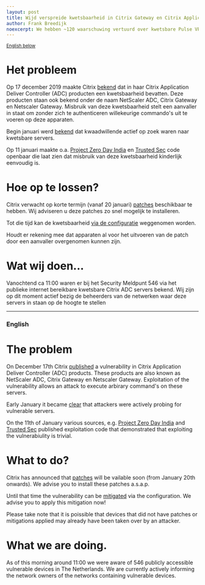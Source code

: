 ```yaml
---
layout: post
title: Wijd verspreide kwetsbaarheid in Citrix Gateway en Citrix Application Devilver Controller
author: Frank Breedijk
noexcerpt: We hebben ~120 waarschuwing vertuurd over kwetsbare Pulse VPN apparaten. Misbruik van Pulse VPN kwetsbaarheid is "zeer makkelijk" / We notified of ~120 vulnerable Puls VPN devices. Abusing the vulnerability is "very easy"
---
```

<small>[English below](#english)</small>

Het probleem
============

Op 17 december 2019 maakte Citrix [bekend](https://support.citrix.com/article/CTX267027) dat in haar Citrix Application Deliver Controller (ADC) producten een kwetsbaarheid bevatten. Deze producten staan ook bekend onder de naam NetScaler ADC, Citrix Gateway en Netscaler Gateway. Misbruik van deze kwetsbaarheid stelt een aanvaller in staat om zonder zich te authenticeren willekeurige commando's uit te voeren op deze apparaten. 

Begin januari werd [bekend](https://www.security.nl/posting/638551/Aanvallers+zoeken+actief+naar+kwetsbare+Citrix-servers) dat kwaadwillende actief op zoek waren naar kwetsbare servers. 

Op 11 januari maakte o.a. [Project Zero Day India](https://github.com/projectzeroindia/CVE-2019-19781) en [Trusted Sec](https://github.com/trustedsec/cve-2019-19781) code openbaar die laat zien dat misbruik van deze kwetsbaarheid kinderlijk eenvoudig is.

Hoe op te lossen?
=================
Citrix verwacht op korte termijn (vanaf 20 januari) [patches](https://support.citrix.com/article/CTX267027) beschikbaar te hebben. Wij adviseren u deze patches zo snel mogelijk te installeren.

Tot die tijd kan de kwetsbaarheid [via de configuratie](https://support.citrix.com/article/CTX267679) weggenomen worden. 

Houdt er rekening mee dat apparaten al voor het uitvoeren van de patch door een aanvaller overgenomen kunnen zijn.


Wat wij doen...
===============

Vanochtend ca 11:00 waren er bij het Security Meldpunt 546 via het publieke internet bereikbare kwetsbare Citrix ADC servers bekend. Wij zijn op dit moment actief bezig de beheerders van de netwerken waar deze servers in staan op de hoogte te stellen

<hr>

### <a name="pookie"></a>English

The problem
===========
On December 17th Citrix [published](https://support.citrix.com/article/CTX267027) a vulnerability in Citrix Application Deliver Controller (ADC) products. These products are also known as NetScaler ADC, Citrix Gateway en Netscaler Gateway. Exploitation of the vulnerability allows an attack to execute arbirary command's on these servers.

Early January it became [clear](https://www.security.nl/posting/638551/Aanvallers+zoeken+actief+naar+kwetsbare+Citrix-servers) that attackers were actively probing for vulnerable servers.

On the 11th of January various sources, e.g. [Project Zero Day India](https://github.com/projectzeroindia/CVE-2019-19781) and [Trusted Sec](https://github.com/trustedsec/cve-2019-19781) published exploitation code that demonstrated that exploiting the vulnerabiulity is trivial. 

What to do?
===========

Citrix has announced that [patches](https://support.citrix.com/article/CTX267027) will be vailable soon (from January 20th onwards). We advise you to install these patches a.s.a.p.

Until that time the vulnerability can be [mitigated](https://support.citrix.com/article/CTX267679) via the configuration. We advise you to apply this mitigation now!

Please take note that it is poissible that devices that did not have patches or mitigations applied may already have been taken over by an attacker.

What we are doing.
==================

As of this morning around 11:00 we were aware of 546 publicly accessible vulnerable devices in The Netherlands. We are currently actively informing the network owners of the networks containing vulnerable devices.